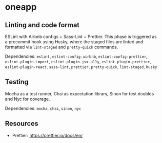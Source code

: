 # oneapp

## Linting and code format

ESLint with Airbnb configs + Sass-Lint + Prettier. This phase is triggered as a precommit hook using Husky, where the staged files are linted and formatted via `lint-staged` and `pretty-quick` commands.

Dependencies: `eslint`, `eslint-config-airbnb`, `eslint-config-prettier`, `eslint-plugin-import`, `eslint-plugin-jsx-a11y`, `eslint-plugin-prettier`, `eslint-plugin-react`, `sass-lint`, `prettier`, `pretty-quick`, `lint-staged`, `husky`

## Testing

Mocha as a test runner, Chai as expectation library, Sinon for test doubles and Nyc for coverage.

Dependencies: `mocha`, `chai`, `sinon`, `nyc`

## Resources

- Prettier: https://prettier.io/docs/en/

